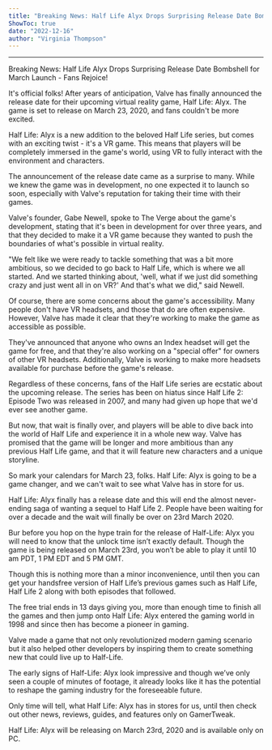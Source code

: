 ```yaml
---
title: "Breaking News: Half Life Alyx Drops Surprising Release Date Bombshell for March Launch - Fans Rejoice!"
ShowToc: true 
date: "2022-12-16"
author: "Virginia Thompson"
---
```

*****
Breaking News: Half Life Alyx Drops Surprising Release Date Bombshell for March Launch - Fans Rejoice!

It's official folks! After years of anticipation, Valve has finally announced the release date for their upcoming virtual reality game, Half Life: Alyx. The game is set to release on March 23, 2020, and fans couldn't be more excited.

Half Life: Alyx is a new addition to the beloved Half Life series, but comes with an exciting twist - it's a VR game. This means that players will be completely immersed in the game's world, using VR to fully interact with the environment and characters.

The announcement of the release date came as a surprise to many. While we knew the game was in development, no one expected it to launch so soon, especially with Valve's reputation for taking their time with their games.

Valve's founder, Gabe Newell, spoke to The Verge about the game's development, stating that it's been in development for over three years, and that they decided to make it a VR game because they wanted to push the boundaries of what's possible in virtual reality.

"We felt like we were ready to tackle something that was a bit more ambitious, so we decided to go back to Half Life, which is where we all started. And we started thinking about, 'well, what if we just did something crazy and just went all in on VR?' And that's what we did," said Newell.

Of course, there are some concerns about the game's accessibility. Many people don't have VR headsets, and those that do are often expensive. However, Valve has made it clear that they're working to make the game as accessible as possible.

They've announced that anyone who owns an Index headset will get the game for free, and that they're also working on a "special offer" for owners of other VR headsets. Additionally, Valve is working to make more headsets available for purchase before the game's release.

Regardless of these concerns, fans of the Half Life series are ecstatic about the upcoming release. The series has been on hiatus since Half Life 2: Episode Two was released in 2007, and many had given up hope that we'd ever see another game.

But now, that wait is finally over, and players will be able to dive back into the world of Half Life and experience it in a whole new way. Valve has promised that the game will be longer and more ambitious than any previous Half Life game, and that it will feature new characters and a unique storyline.

So mark your calendars for March 23, folks. Half Life: Alyx is going to be a game changer, and we can't wait to see what Valve has in store for us.


Half Life: Alyx finally has a release date and this will end the almost never-ending saga of wanting a sequel to Half Life 2. People have been waiting for over a decade and the wait will finally be over on 23rd March 2020.
 
Bur before you hop on the hype train for the release of Half-Life: Alyx you will need to know that the unlock time isn’t exactly default. Though the game is being released on March 23rd, you won’t be able to play it until 10 am PDT, 1 PM EDT and 5 PM GMT.
 
Though this is nothing more than a minor inconvenience, until then you can get your handsfree version of Half Life’s previous games such as Half Life, Half Life 2 along with both episodes that followed.
 
The free trial ends in 13 days giving you, more than enough time to finish all the games and then jump onto Half Life: Alyx entered the gaming world in 1998 and since then has become a pioneer in gaming.
 
Valve made a game that not only revolutionized modern gaming scenario but it also helped other developers by inspiring them to create something new that could live up to Half-Life.
 
The early signs of Half-Life: Alyx look impressive and though we’ve only seen a couple of minutes of footage, it already looks like it has the potential to reshape the gaming industry for the foreseeable future.
 
Only time will tell, what Half Life: Alyx has in stores for us, until then check out other news, reviews, guides, and features only on GamerTweak.
 
Half Life: Alyx will be releasing on March 23rd, 2020 and is available only on PC.




